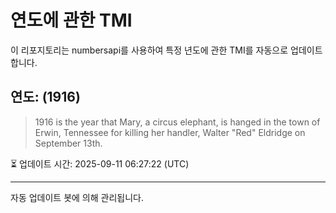 
# 연도에 관한 TMI

이 리포지토리는 numbersapi를 사용하여 특정 년도에 관한 TMI를 자동으로 업데이트합니다.

## 연도: (1916)
> 1916 is the year that Mary, a circus elephant, is hanged in the town of Erwin, Tennessee for killing her handler, Walter "Red" Eldridge on September 13th.

⏳ 업데이트 시간: 2025-09-11 06:27:22 (UTC)

---
자동 업데이트 봇에 의해 관리됩니다.
